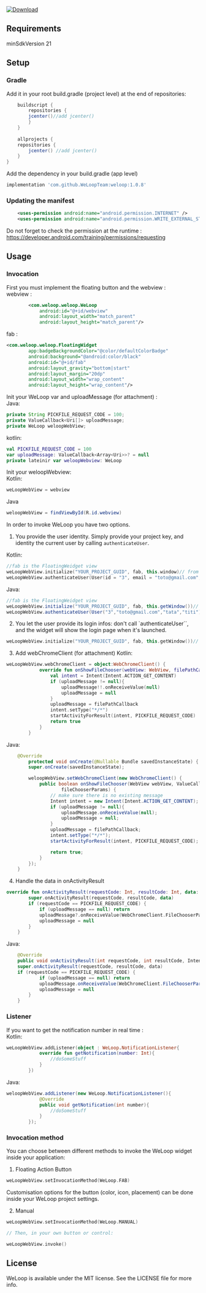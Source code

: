 [ ![Download](https://api.bintray.com/packages/paseuht/WeLoop/WeLoop/images/download.svg?version=1.0.7) ](https://bintray.com/paseuht/WeLoop/WeLoop/1.0.8/link)

## Requirements

minSdkVersion 21

## Setup

### Gradle
Add it in your root build.gradle (project level) at the end of repositories:
```gradle
    buildscript {
    	repositories {
        jcenter()//add jcenter()
    	}
    }
    
    allprojects {
    repositories {
        jcenter() //add jcenter()
    }
}
```

Add the dependency in your build.gradle (app level)
```gradle
implementation 'com.github.WeLoopTeam:weloop:1.0.8'
```

### Updating the manifest

```xml
    <uses-permission android:name="android.permission.INTERNET" />
    <uses-permission android:name="android.permission.WRITE_EXTERNAL_STORAGE"/>
```
Do not forget to check the permission at the runtime : https://developer.android.com/training/permissions/requesting

## Usage

### Invocation

First you must implement the floating button and the webview :  
webview :
```xml
        <com.weloop.weloop.WeLoop
            android:id="@+id/webview"
            android:layout_width="match_parent"
            android:layout_height="match_parent"/>
```
fab :
```xml
<com.weloop.weloop.FloatingWidget
        app:badgeBackgroundColor="@color/defaultColorBadge"
        android:background="@android:color/black"
        android:id="@+id/fab"
        android:layout_gravity="bottom|start"
        android:layout_margin="20dp"
        android:layout_width="wrap_content"
        android:layout_height="wrap_content"/>
```
Init your WeLoop var and uploadMessage (for attachment) :  
Java:
```java
private String PICKFILE_REQUEST_CODE = 100;
private ValueCallback<Uri[]> uploadMessage;
private WeLoop weloopWebView;
```
kotlin:
```kotlin
val PICKFILE_REQUEST_CODE = 100
var uploadMessage: ValueCallback<Array<Uri>>? = null
private lateinir var weloopWebview: WeLoop
```

Init your weloopWebview:  
Kotlin:
```kotlin
weLoopWebView = webview
```
Java
```Java
weloopWebView = findViewById(R.id.webview)
```

In order to invoke WeLoop you have two options. 

1. You provide the user identity. Simply provide your project key, and identity the current user by calling `authenticateUser`.

Kotlin:
```kotlin
//fab is the FloatingWeidget view
weLoopWebView.initialize("YOUR_PROJECT_GUID", fab, this.window)// from a fragment : activity.window
weLoopWebView.authenticateUser(User(id = "3", email = "toto@gmail.com", firstName = "tata", lastName = "titi"))
```
Java:
```java
//fab is the FloatingWeidget view
weLoopWebView.initialize("YOUR_PROJECT_GUID", fab, this.getWindow())// from a fragment : activity.getWindow()
weLoopWebView.authenticateUser(User("3","toto@gmail.com","tata","titi"))
```

2. You let the user provide its login infos: don't call `authenticateUser``, and the widget will show the login page when it's launched.

```kotlin
weLoopWebView.initialize("YOUR_PROJECT_GUID", fab, this.getWindow())// from a fragment : activity.getWindow()
```
3. Add webChromeClient (for attachment)
Kotlin:
```kotlin
weLoopWebView.webChromeClient = object:WebChromeClient() {
            override fun onShowFileChooser(webView: WebView, filePathCallback:ValueCallback<Array<Uri>>, fileChooserParams:FileChooserParams):Boolean {
                val intent = Intent(Intent.ACTION_GET_CONTENT)
                if (uploadMessage != null){
                    uploadMessage!!.onReceiveValue(null)
                    uploadMessage = null
                }
                uploadMessage = filePathCallback
                intent.setType("*/*")
                startActivityForResult(intent, PICKFILE_REQUEST_CODE)
                return true
            }
        }
```

Java:
```Java
	@Override
    	protected void onCreate(@Nullable Bundle savedInstanceState) {
        super.onCreate(savedInstanceState);

        weloopWebView.setWebChromeClient(new WebChromeClient() {
            public boolean onShowFileChooser(WebView webView, ValueCallback<Uri[]> filePathCallback, WebChromeClient.FileChooserParams
                    fileChooserParams) {
                // make sure there is no existing message
                Intent intent = new Intent(Intent.ACTION_GET_CONTENT);
                if (uploadMessage != null){
                    uploadMessage.onReceiveValue(null);
                    uploadMessage = null;
                }
                uploadMessage = filePathCallback;
                intent.setType("*/*");
                startActivityForResult(intent, PICKFILE_REQUEST_CODE);

                return true;
            }
        });
    }
```

4. Handle the data in onActivityResult
```kotlin
override fun onActivityResult(requestCode: Int, resultCode: Int, data: Intent?) {
        super.onActivityResult(requestCode, resultCode, data)
        if (requestCode == PICKFILE_REQUEST_CODE) {
            if (uploadMessage == null) return
            uploadMessage?.onReceiveValue(WebChromeClient.FileChooserParams.parseResult(resultCode, data));
            uploadMessage = null
        }
    }
```

Java:
```Java
	@Override
	public void onActivityResult(int requestCode, int resultCode, Intent data){
	super.onActivityResult(requestCode, resultCode, data)
	if (requestCode == PICKFILE_REQUEST_CODE) {
            if (uploadMessage == null) return
            uploadMessage.onReceiveValue(WebChromeClient.FileChooserParams.parseResult(resultCode, data));
            uploadMessage = null
        }
    }
```

### Listener
If you want to get the notification number in real time :  
Kotlin:
```kotlin
weLoopWebView.addListener(object : WeLoop.NotificationListener{
            override fun getNotification(number: Int){
                //doSomeStuff
            }
        })
```
Java:
```java
weloopWebView.addListener(new WeLoop.NotificationListener(){
            @Override
            public void getNotification(int number){
                //doSomeStuff
            }
        });
```

### Invocation method

You can choose between different methods to invoke the WeLoop widget inside your application:

1. Floating Action Button

```kotlin
weLoopWebView.setInvocationMethod(WeLoop.FAB)
```

Customisation options for the button (color, icon, placement) can be done inside your WeLoop project settings.

2. Manual

```kotlin 
weLoopWebView.setInvocationMethod(WeLoop.MANUAL)

// Then, in your own button or control:

weLoopWebView.invoke()

```

## License

WeLoop is available under the MIT license. See the LICENSE file for more info.
